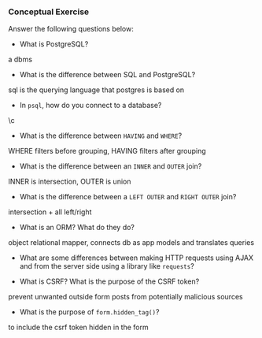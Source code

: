 ### Conceptual Exercise

Answer the following questions below:

- What is PostgreSQL?

a dbms

- What is the difference between SQL and PostgreSQL?

sql is the querying language that postgres is based on

- In `psql`, how do you connect to a database?

\c

- What is the difference between `HAVING` and `WHERE`?

WHERE filters before grouping, HAVING filters after grouping

- What is the difference between an `INNER` and `OUTER` join?

INNER is intersection, OUTER is union

- What is the difference between a `LEFT OUTER` and `RIGHT OUTER` join?

intersection + all left/right

- What is an ORM? What do they do?

object relational mapper, connects db as app models and translates queries

- What are some differences between making HTTP requests using AJAX 
  and from the server side using a library like `requests`?

- What is CSRF? What is the purpose of the CSRF token?

prevent unwanted outside form posts from potentially malicious sources

- What is the purpose of `form.hidden_tag()`?

to include the csrf token hidden in the form
